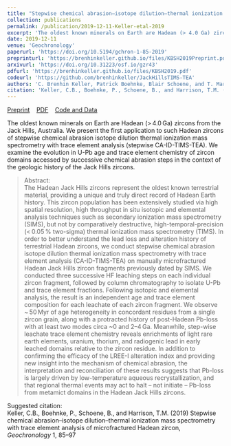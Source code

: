 ```yaml
---
title: "Stepwise chemical abrasion–isotope dilution–thermal ionization mass spectrometry with trace element analysis of microfractured Hadean zircon"
collection: publications
permalink: /publication/2019-12-11-Keller-etal-2019
excerpt: 'The oldest known minerals on Earth are Hadean (> 4.0 Ga) zircons from the Jack Hills, Australia. We present the first application to such Hadean zircons of stepwise chemical abrasion isotope dilution thermal ionization mass spectrometry with trace element analysis (stepwise CA-ID-TIMS-TEA). We examine the evolution in U-Pb age and trace element chemistry of zircon domains accessed by successive chemical abrasion steps in the context of the geologic history of the Jack Hills zircons.'
date: 2019-12-11
venue: 'Geochronology'
paperurl: 'https://doi.org/10.5194/gchron-1-85-2019'
preprinturl: 'https://brenhinkeller.github.io/files/KBSH2019Preprint.pdf'
arxivurl: 'https://doi.org/10.31223/osf.io/gzr43'
pdfurl: 'https://brenhinkeller.github.io/files/KBSH2019.pdf'
codeurl: 'https://github.com/brenhinkeller/JackHillsTIMS-TEA'
authors: 'C. Brenhin Keller, Patrick Boehnke, Blair Schoene, and T. Mark Harrison'
citation: 'Keller, C.B., Boehnke, P., Schoene, B., and Harrison, T.M. (2019) Stepwise chemical abrasion–isotope dilution–thermal ionization mass spectrometry with trace element analysis of microfractured Hadean zircon, <i>Geochronology</i> 1, 85–97'
---
```

<a href='https://brenhinkeller.github.io/files/KBSH2019Preprint.pdf'>Preprint</a>&nbsp;&nbsp;&nbsp;&nbsp;<a href='https://brenhinkeller.github.io/files/KBSH2019.pdf'>PDF</a>&nbsp;&nbsp;&nbsp;&nbsp;<a href='https://github.com/brenhinkeller/JackHillsTIMS-TEA'>Code and Data</a>&nbsp;&nbsp;&nbsp;&nbsp;

The oldest known minerals on Earth are Hadean (> 4.0 Ga) zircons from the Jack Hills, Australia. We present the first application to such Hadean zircons of stepwise chemical abrasion isotope dilution thermal ionization mass spectrometry with trace element analysis (stepwise CA-ID-TIMS-TEA). We examine the evolution in U-Pb age and trace element chemistry of zircon domains accessed by successive chemical abrasion steps in the context of the geologic history of the Jack Hills zircons.

>Abstract: <br/>The Hadean Jack Hills zircons represent the oldest known terrestrial material, providing a unique and truly direct record of Hadean Earth history. This zircon population has been extensively studied via high spatial resolution, high throughput in situ isotopic and elemental analysis techniques such as secondary ionization mass spectrometry (SIMS), but not by comparatively destructive, high-temporal-precision (< 0.05 % two-sigma) thermal ionization mass spectrometry (TIMS). In order to better understand the lead loss and alteration history of terrestrial Hadean zircons, we conduct stepwise chemical abrasion isotope dilution thermal ionization mass spectrometry with trace element analysis (CA-ID-TIMS-TEA) on manually microfractured Hadean Jack Hills zircon fragments previously dated by SIMS. We conducted three successive HF leaching steps on each individual zircon fragment, followed by column chromatography to isolate U-Pb and trace element fractions. Following isotopic and elemental analysis, the result is an independent age and trace element composition for each leachate of each zircon fragment. We observe ~ 50 Myr of age heterogeneity in concordant residues from a single zircon grain, along with a protracted history of post-Hadean Pb-loss with at least two modes circa ~0 and 2–4 Ga. Meanwhile, step-wise leachate trace element chemistry reveals enrichments of light rare earth elements, uranium, thorium, and radiogenic lead in early leached domains relative to the zircon residue. In addition to confirming the efficacy of the LREE-I alteration index and providing new insight into the mechanism of chemical abrasion, the interpretation and reconciliation of these results suggests that Pb-loss is largely driven by low-temperature aqueous recrystallization, and that regional thermal events may act to halt – not initiate – Pb-loss from metamict domains in the Hadean Jack Hills zircons.

Suggested citation: <br/>Keller, C.B., Boehnke, P., Schoene, B., and Harrison, T.M. (2019) Stepwise chemical abrasion–isotope dilution–thermal ionization mass spectrometry with trace element analysis of microfractured Hadean zircon, <i>Geochronology</i> 1, 85–97